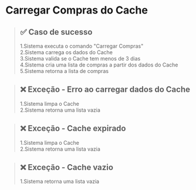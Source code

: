 # Carregar Compras do Cache

> ## ✅ Caso de sucesso
>
> 1.Sistema executa o comando "Carregar Compras"<br>
> 2.Sistema carrega os dados do Cache<br>
> 3.Sistema valida se o Cache tem menos de 3 dias<br>
> 4.Sistema cria uma lista de compras a partir dos dados do Cache<br>
> 5.Sistema retorna a lista de compras<br>

> ## ❌ Exceção - Erro ao carregar dados do Cache
>
> 1.Sistema limpa o Cache<br>
> 2.Sistema retorna uma lista vazia

> ## ❌ Exceção - Cache expirado
>
> 1.Sistema limpa o Cache<br>
> 2.Sistema retorna uma lista vazia

> ## ❌ Exceção - Cache vazio
>
> 1.Sistema retorna uma lista vazia
